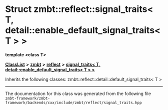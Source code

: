 

# Struct zmbt::reflect::signal\_traits&lt; T, detail::enable\_default\_signal\_traits&lt; T &gt; &gt;

**template &lt;class T&gt;**



[**ClassList**](annotated.md) **>** [**zmbt**](namespacezmbt.md) **>** [**reflect**](namespacezmbt_1_1reflect.md) **>** [**signal\_traits&lt; T, detail::enable\_default\_signal\_traits&lt; T &gt; &gt;**](structzmbt_1_1reflect_1_1signal__traits_3_01T_00_01detail_1_1enable__default__signal__traits_3_01T_01_4_01_4.md)








Inherits the following classes: zmbt::reflect::detail::default_signal_traits< T >































































------------------------------
The documentation for this class was generated from the following file `zmbt-framework/zmbt-framework/backends/cxx/include/zmbt/reflect/signal_traits.hpp`

